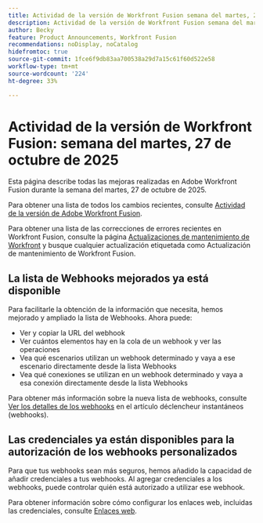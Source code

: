 ```yaml
---
title: Actividad de la versión de Workfront Fusion semana del martes, 27 de octubre de 2025
description: Actividad de la versión de Workfront Fusion semana del martes, 27 de octubre de 2025
author: Becky
feature: Product Announcements, Workfront Fusion
recommendations: noDisplay, noCatalog
hidefromtoc: true
source-git-commit: 1fce6f9db83aa700538a29d7a15c61f60d522e58
workflow-type: tm+mt
source-wordcount: '224'
ht-degree: 33%

---
```


# Actividad de la versión de Workfront Fusion: semana del martes, 27 de octubre de 2025

Esta página describe todas las mejoras realizadas en Adobe Workfront Fusion durante la semana del martes, 27 de octubre de 2025.

Para obtener una lista de todos los cambios recientes, consulte [Actividad de la versión de Adobe Workfront Fusion](/help/workfront-fusion/fusion-product-releases/fusion-release-activity.md).

Para obtener una lista de las correcciones de errores recientes en Workfront Fusion, consulte la página [Actualizaciones de mantenimiento de Workfront](https://experienceleague.adobe.com/en/docs/workfront-known-issues/releases/current-updates) y busque cualquier actualización etiquetada como Actualización de mantenimiento de Workfront Fusion.

## La lista de Webhooks mejorados ya está disponible

Para facilitarle la obtención de la información que necesita, hemos mejorado y ampliado la lista de Webhooks. Ahora puede:

* Ver y copiar la URL del webhook
* Ver cuántos elementos hay en la cola de un webhook y ver las operaciones
* Vea qué escenarios utilizan un webhook determinado y vaya a ese escenario directamente desde la lista Webhooks
* Vea qué conexiones se utilizan en un webhook determinado y vaya a esa conexión directamente desde la lista Webhooks

Para obtener más información sobre la nueva lista de webhooks, consulte [Ver los detalles de los webhooks](/help/workfront-fusion/references/modules/webhooks-reference.md#view-webhook-details) en el artículo déclencheur instantáneos (webhooks).

## Las credenciales ya están disponibles para la autorización de los webhooks personalizados

Para que tus webhooks sean más seguros, hemos añadido la capacidad de añadir credenciales a tus webhooks. Al agregar credenciales a los webhooks, puede controlar quién está autorizado a utilizar ese webhook.

Para obtener información sobre cómo configurar los enlaces web, incluidas las credenciales, consulte [Enlaces web](/help/workfront-fusion/references/apps-and-modules/universal-connectors/webhooks-updated.md).

